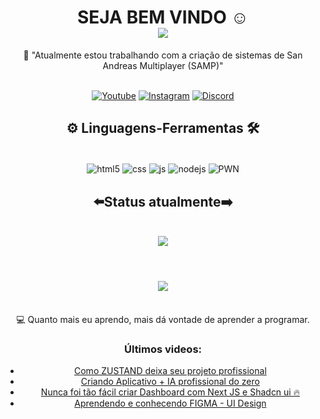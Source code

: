 
<h1 align="center">
  SEJA BEM VINDO ☺️
<br>
<img src="https://readme-typing-svg.herokuapp.com/?font=Righteous&size=35&center=true&vCenter=true&width=500&height=70&duration=4000&lines=olá!+👋;+me+chamo+Isaac!;" />
</h1>



<div  align="center" >
  🔭 "Atualmente estou trabalhando com a criação de sistemas de San Andreas Multiplayer (SAMP)"
  <br><br>
  
[![Youtube](https://img.shields.io/badge/YouTube-FF0000?style=for-the-badge&logo=youtube&logoColor=white)](https://youtube.com/c/sujeitoprogramador)
[![Instagram](https://img.shields.io/badge/Instagram-E4405F?style=for-the-badge&logo=instagram&logoColor=white)](https://instagram.com/sujeitoprogramador)
[![Discord](https://img.shields.io/badge/Discord-7289DA?style=for-the-badge&logo=discord&logoColor=white)](https://instagram.com/sujeitoprogramador)


<h2 align="center" > ⚙️ Linguagens-Ferramentas 🛠️</h2>
<br>
<div align="center" >
  
  <img align="center" alt="html5" src="https://img.shields.io/badge/HTML-E34F26?style=for-the-badge&logo=html5&logoColor=white" />
  <img align="center" alt="css" src="https://img.shields.io/badge/CSS-1572B6?style=for-the-badge&logo=css3&logoColor=white" />
  <img align="center" alt="js" src="https://img.shields.io/badge/JavaScript-F7DF1E?style=for-the-badge&logo=javascript&logoColor=black" />
  <img align="center" alt="nodejs" src="https://img.shields.io/badge/Node.js-43853D?style=for-the-badge&logo=node.js&logoColor=white" />
  <img align="center" alt="PWN" src="https://img.shields.io/badge/pwn-%23B92B27.svg?&style=for-the-badge&logo=Codechef&logoColor=white" />
  
</div>

<h2 align="center" >⬅️Status atualmente➡️</h2>
<br>
<div align="center" >
  <picture>
  <source
    srcset="https://github-readme-stats.vercel.app/api?username=IsAaCxSiLvA&show_icons=true&theme=dark"
    media="(prefers-color-scheme: dark)"
  />
  <source
    srcset="https://github-readme-stats.vercel.app/api?username=IsAaCxSiLvA&show_icons=true"
    media="(prefers-color-scheme: light), (prefers-color-scheme: no-preference)"
  />
  <img src="https://github-readme-stats.vercel.app/api?username=IsAaCxSiLvA&show_icons=true" />
</picture>
</div>
<br>
<h1 align="center">
<img src="https://readme-typing-svg.herokuapp.com/?font=Righteous&size=35&center=true&vCenter=true&width=500&height=70&duration=4000&lines=obrigado+pela+visitar!;" />
</h1><br>
💻 Quanto mais eu aprendo, mais dá vontade de aprender a programar.

### Últimos videos:
- [Como ZUSTAND deixa seu projeto profissional](https://youtu.be/nutJS8u4RtQ)<br/>
- [Criando Aplicativo + IA profissional do zero](https://youtu.be/A2yPW3ZSv_A)<br/>
- [Nunca foi tão fácil criar Dashboard com Next JS e Shadcn ui 🔥](https://youtu.be/PqRe0Q9b5QI)<br/>
- [Aprendendo e conhecendo FIGMA - UI Design](https://youtu.be/KRCfX25yFf4)<br/>

